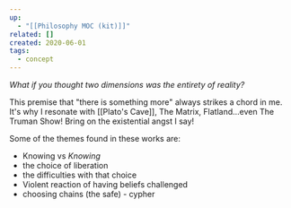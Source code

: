 ```yaml
---
up:
  - "[[Philosophy MOC (kit)]]"
related: []
created: 2020-06-01
tags:
  - concept
---
```


*What if you thought two dimensions was the entirety of reality?*

This premise that "there is something more" always strikes a chord in me. It's why I resonate with [[Plato's Cave]], The Matrix, Flatland...even The Truman Show! Bring on the existential angst I say! 

Some of the themes found in these works are:

- Knowing vs *Knowing*
- the choice of liberation
- the difficulties with that choice
- Violent reaction of having beliefs challenged
- choosing chains (the safe) - cypher
